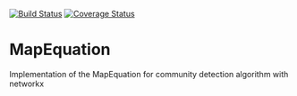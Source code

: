 [![Build Status](https://travis-ci.org/ComplexNetTSP/MapEquation.png?branch=master)](https://travis-ci.org/ComplexNetTSP/MapEquation) [![Coverage Status](https://coveralls.io/repos/ComplexNetTSP/MapEquation/badge.png?branch=master)](https://coveralls.io/r/ComplexNetTSP/MapEquation?branch=master)

MapEquation
===========

Implementation of the MapEquation for community detection algorithm with networkx 
